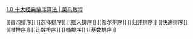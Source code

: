 [1.0 十大经典排序算法 | 菜鸟教程](https://www.runoob.com/w3cnote/ten-sorting-algorithm.html)

[[冒泡排序]]
[[选择排序]]
[[插入排序]]
[[希尔排序]]
[[归并排序]]
[[快速排序]]
[[堆排序]]
[[计数排序]]
[[桶排序]]
[[基数排序]]